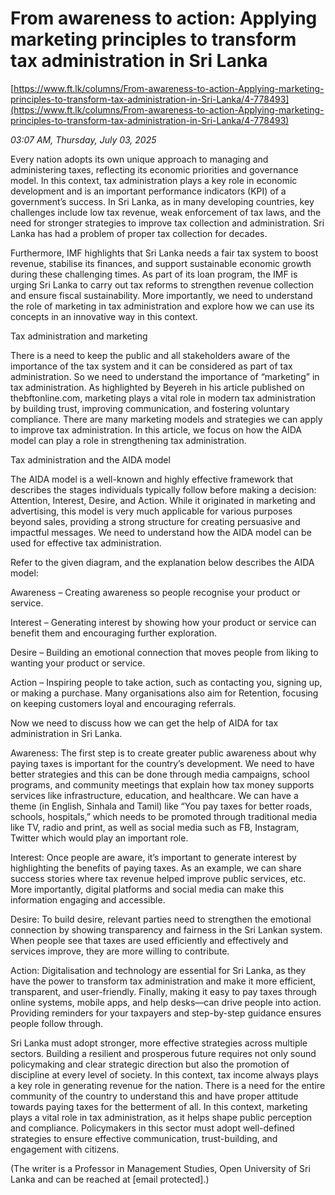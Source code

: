 # From awareness to action: Applying marketing principles to transform tax administration in Sri Lanka

[https://www.ft.lk/columns/From-awareness-to-action-Applying-marketing-principles-to-transform-tax-administration-in-Sri-Lanka/4-778493](https://www.ft.lk/columns/From-awareness-to-action-Applying-marketing-principles-to-transform-tax-administration-in-Sri-Lanka/4-778493)

*03:07 AM, Thursday, July 03, 2025*

Every nation adopts its own unique approach to managing and administering taxes, reflecting its economic priorities and governance model. In this context, tax administration plays a key role in economic development and is an important performance indicators (KPI) of a government’s success. In Sri Lanka, as in many developing countries, key challenges include low tax revenue, weak enforcement of tax laws, and the need for stronger strategies to improve tax collection and administration. Sri Lanka has had a problem of proper tax collection for decades.

Furthermore, IMF highlights that Sri Lanka needs a fair tax system to boost revenue, stabilise its finances, and support sustainable economic growth during these challenging times. As part of its loan program, the IMF is urging Sri Lanka to carry out tax reforms to strengthen revenue collection and ensure fiscal sustainability. More importantly, we need to understand the role of marketing in tax administration and explore how we can use its concepts in an innovative way in this context.

Tax administration and marketing

There is a need to keep the public and all stakeholders aware of the importance of the tax system and it can be considered as part of tax administration. So we need to understand the importance of “marketing” in tax administration. As highlighted by Beyereh in his article published on thebftonline.com, marketing plays a vital role in modern tax administration by building trust, improving communication, and fostering voluntary compliance. There are many marketing models and strategies we can apply to improve tax administration. In this article, we focus on how the AIDA model can play a role in strengthening tax administration.

Tax administration and the AIDA model

The AIDA model is a well-known and highly effective framework that describes the stages individuals typically follow before making a decision: Attention, Interest, Desire, and Action. While it originated in marketing and advertising, this model is very much applicable for various purposes beyond sales, providing a strong structure for creating persuasive and impactful messages. We need to understand how the AIDA model can be used for effective tax administration.

Refer to the given diagram, and the explanation below describes the AIDA model:

Awareness – Creating awareness so people recognise your product or service.

Interest – Generating interest by showing how your product or service can benefit them and encouraging further exploration.

Desire – Building an emotional connection that moves people from liking to wanting your product or service.

Action – Inspiring people to take action, such as contacting you, signing up, or making a purchase. Many organisations also aim for Retention, focusing on keeping customers loyal and encouraging referrals.

Now we need to discuss how we can get the help of AIDA for tax administration in Sri Lanka.

Awareness: The first step is to create greater public awareness about why paying taxes is important for the country’s development. We need to have better strategies and this can be done through media campaigns, school programs, and community meetings that explain how tax money supports services like infrastructure, education, and healthcare. We can have a theme (in English, Sinhala and Tamil) like “You pay taxes for better roads, schools, hospitals,” which needs to be promoted through traditional media like TV, radio and print, as well as social media such as FB, Instagram, Twitter which would play an important role.

Interest: Once people are aware, it’s important to generate interest by highlighting the benefits of paying taxes. As an example, we can share success stories where tax revenue helped improve public services, etc. More importantly, digital platforms and social media can make this information engaging and accessible.

Desire: To build desire, relevant parties need to strengthen the emotional connection by showing transparency and fairness in the Sri Lankan system. When people see that taxes are used efficiently and effectively and services improve, they are more willing to contribute.

Action: Digitalisation and technology are essential for Sri Lanka, as they have the power to transform tax administration and make it more efficient, transparent, and user-friendly. Finally, making it easy to pay taxes through online systems, mobile apps, and help desks—can drive people into action. Providing reminders for your taxpayers and step-by-step guidance ensures people follow through.

Sri Lanka must adopt stronger, more effective strategies across multiple sectors. Building a resilient and prosperous future requires not only sound policymaking and clear strategic direction but also the promotion of discipline at every level of society. In this context, tax income always plays a key role in generating revenue for the nation. There is a need for the entire community of the country to understand this and have proper attitude towards paying taxes for the betterment of all. In this context, marketing plays a vital role in tax administration, as it helps shape public perception and compliance. Policymakers in this sector must adopt well-defined strategies to ensure effective communication, trust-building, and engagement with citizens.

(The writer is a Professor in Management Studies, Open University of Sri Lanka and can be reached at [email protected].)


